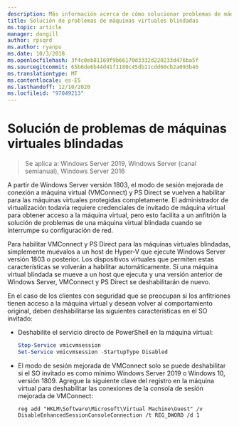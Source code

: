 ```yaml
---
description: Más información acerca de cómo solucionar problemas de máquinas virtuales blindadas
title: Solución de problemas de máquinas virtuales blindadas
ms.topic: article
manager: dongill
author: rpsqrd
ms.author: ryanpu
ms.date: 10/3/2018
ms.openlocfilehash: 3f4c0eb81169f9b66170d3332d220233d476ba5f
ms.sourcegitcommit: 65b6de6b44d41f1180c45db11cdd60cb2a093b46
ms.translationtype: MT
ms.contentlocale: es-ES
ms.lasthandoff: 12/10/2020
ms.locfileid: "97049213"
---
```

# <a name="troubleshoot-shielded-vms"></a>Solución de problemas de máquinas virtuales blindadas

>Se aplica a: Windows Server 2019, Windows Server (canal semianual), Windows Server 2016

A partir de Windows Server versión 1803, el modo de sesión mejorada de conexión a máquina virtual (VMConnect) y PS Direct se vuelven a habilitar para las máquinas virtuales protegidas completamente. El administrador de virtualización todavía requiere credenciales de invitado de máquina virtual para obtener acceso a la máquina virtual, pero esto facilita a un anfitrión la solución de problemas de una máquina virtual blindada cuando se interrumpe su configuración de red.

Para habilitar VMConnect y PS Direct para las máquinas virtuales blindadas, simplemente muévalos a un host de Hyper-V que ejecute Windows Server versión 1803 o posterior. Los dispositivos virtuales que permiten estas características se volverán a habilitar automáticamente. Si una máquina virtual blindada se mueve a un host que ejecuta y una versión anterior de Windows Server, VMConnect y PS Direct se deshabilitarán de nuevo.

En el caso de los clientes con seguridad que se preocupan si los anfitriones tienen acceso a la máquina virtual y desean volver al comportamiento original, deben deshabilitarse las siguientes características en el SO invitado:

- Deshabilite el servicio directo de PowerShell en la máquina virtual:

  ```powershell
  Stop-Service vmicvmsession
  Set-Service vmicvmsession -StartupType Disabled
  ```

- El modo de sesión mejorada de VMConnect solo se puede deshabilitar si el SO invitado es como mínimo Windows Server 2019 o Windows 10, versión 1809. Agregue la siguiente clave del registro en la máquina virtual para deshabilitar las conexiones de la consola de sesión mejorada de VMConnect:

  ```
  reg add "HKLM\Software\Microsoft\Virtual Machine\Guest" /v DisableEnhancedSessionConsoleConnection /t REG_DWORD /d 1
  ```
